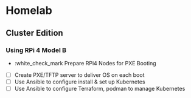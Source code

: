 
# Homelab

## Cluster Edition

### Using RPi 4 Model B

- :white_check_mark   Prepare RPi4 Nodes for PXE Booting
- [ ]   Create PXE/TFTP server to deliver OS on each boot
- [ ]   Use Ansible to configure install & set up Kubernetes
- [ ]   Use Ansible to configure Terraform, podman to manage Kubernetes